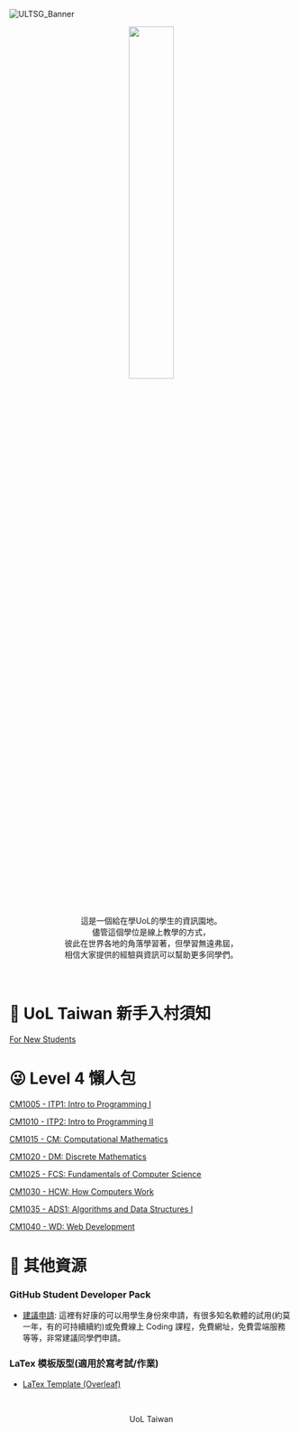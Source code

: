 ![ULTSG_Banner](https://user-images.githubusercontent.com/14081948/160753354-ee8de386-f666-4d3e-b1a6-7055819adabf.png)

<p align="center">
<img src="https://user-images.githubusercontent.com/14081948/160769916-cd80de8f-e3df-4b6c-a1ea-b00e866e0190.png" width="40%" style="display:block;margin-left:auto;margin-right:auto;" />
</p>

<p align="center">
這是一個給在學UoL的學生的資訊園地。<br/>
儘管這個學位是線上教學的方式，<br/>
彼此在世界各地的角落學習著，但學習無遠弗屆，<br/>
相信大家提供的經驗與資訊可以幫助更多同學們。
</p>

<p style="height:20px;">&nbsp;</p>

# 🤩 UoL Taiwan 新手入村須知

[For New Students](https://uol-taiwan.github.io/resource-hub/For%20New%20Students.html)

# 😜 Level 4 懶人包

[CM1005 - ITP1: Intro to Programming I](https://uol-taiwan.github.io/resource-hub/Level%204/CM1005%20ITP1/README.html)

[CM1010 - ITP2: Intro to Programming II](https://uol-taiwan.github.io/resource-hub/Level%204/CM1010%20ITP2/README.html)

[CM1015 - CM: Computational Mathematics](https://uol-taiwan.github.io/resource-hub/Level%204/CM1015%20CM/README.html)

[CM1020 - DM: Discrete Mathematics](https://uol-taiwan.github.io/resource-hub/Level%204/CM1020%20DM/README.html)

[CM1025 - FCS: Fundamentals of Computer Science](https://uol-taiwan.github.io/resource-hub/Level%204/CM1025%20FCS/README.html)

[CM1030 - HCW: How Computers Work](https://uol-taiwan.github.io/resource-hub/Level%204/CM1030%20HCW/README.html)

[CM1035 - ADS1: Algorithms and Data Structures I](https://uol-taiwan.github.io/resource-hub/Level%204/CM1035%20ADS1/README.html)

[CM1040 - WD: Web Development](https://uol-taiwan.github.io/resource-hub/Level%204/CM1040%20WD/README.html)

# 📁 其他資源
 ### GitHub Student Developer Pack
  - [建議申請](https://education.github.com/pack): 這裡有好康的可以用學生身份來申請，有很多知名軟體的試用(約莫一年，有的可持續續約)或免費線上 Coding 課程，免費網址，免費雲端服務等等，非常建議同學們申請。

 ### LaTex 模板版型(適用於寫考試/作業)
  - [LaTex Template (Overleaf)](https://www.overleaf.com/read/gdvxqpndqrjg)

<br />

<p align="center">
UoL Taiwan
</p>
